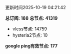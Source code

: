更新时间2025-10-19 04:21:42

**总订阅: 188**
**总节点: 41319**
- vless节点: 14759
- hysteria2节点: 10

**google ping有效节点: 177**
